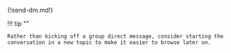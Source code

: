 {!send-dm.md!}

!!! tip ""

    Rather than kicking off a group direct message, consider starting the
    conversation in a new topic to make it easier to browse later on.
